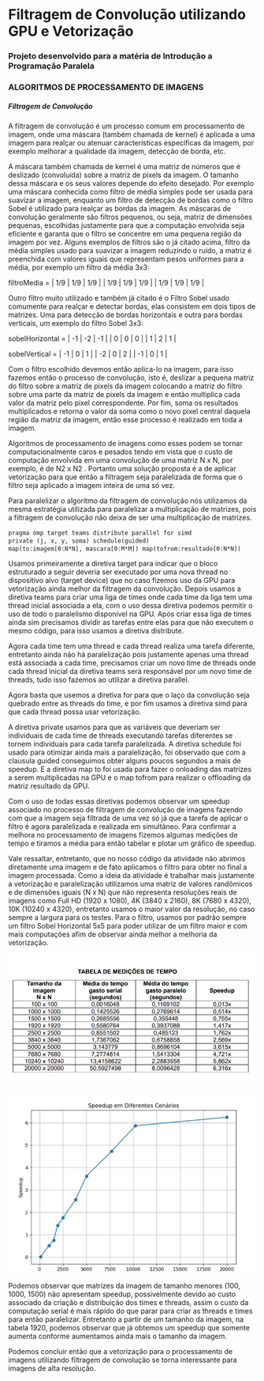 # Filtragem de Convolução utilizando GPU e Vetorização

### Projeto desenvolvido para a matéria de Introdução a Programação Paralela

### ALGORITMOS DE PROCESSAMENTO DE IMAGENS


##### Filtragem de Convolução

A filtragem de convolução é um processo comum em processamento de imagem, onde 
uma máscara (também chamada de kernel) é aplicada a uma imagem para realçar ou 
atenuar características específicas da imagem, por exemplo melhorar a qualidade da 
imagem, detecção de borda, etc.

A máscara também chamada de kernel é uma matriz de números que é deslizado 
(convoluída) sobre a matriz de pixels da imagem. O tamanho dessa máscara e os 
seus valores depende do efeito desejado. Por exemplo uma máscara conhecida como 
filtro de média simples pode ser usada para suavizar a imagem, enquanto um filtro de 
detecção de bordas como o filtro Sobel é utilizado para realçar as bordas da imagem.
As máscaras de convolução geralmente são filtros pequenos, ou seja, matriz de 
dimensões pequenas, escolhidas justamente para que a computação envolvida seja 
eficiente e garanta que o filtro se concentre em uma pequena região da imagem por 
vez. Alguns exemplos de filtros são o já citado acima, filtro da média simples usado 
para suavizar a imagem reduzindo o ruído, a matriz é preenchida com valores iguais 
que representam pesos uniformes para a média, por exemplo um filtro da média 3x3:

filtroMedia = | 1/9 | 1/9 | 1/9 | 
              | 1/9 | 1/9 | 1/9 |
              | 1/9 | 1/9 | 1/9 |

Outro filtro muito utilizado e também já citado é o Filtro Sobel usado comumente para 
realçar e detectar bordas, elas consistem em dois tipos de matrizes. Uma para detecção 
de bordas horizontais e outra para bordas verticais, um exemplo do filtro Sobel 3x3:

sobelHorizontal = | -1 | -2 | -1 | 
                  | 0 | 0 | 0 |
                  | 1 | 2 | 1 |

sobelVertical = | -1 | 0 | 1 | 
                | -2 | 0 | 2 |
                | -1 | 0 | 1 |

Com o filtro escolhido devemos então aplica-lo na imagem, para isso fazemos então o 
processo de convolução, isto é, deslizar a pequena matriz do filtro sobre a matriz de 
pixels da imagem colocando a matriz do filtro sobre uma parte da matriz de pixels da 
imagem e então multiplica cada valor da matriz pelo pixel correspondente. Por fim, 
soma os resultados multiplicados e retorna o valor da soma como o novo pixel central 
daquela região da matriz da imagem, então esse processo é realizado em toda a 
imagem.

Algoritmos de processamento de imagens como esses podem se tornar 
computacionalmente caros e pesados tendo em vista que o custo de computação 
envolvida em uma convolução de uma matriz N x N, por exemplo, é de N2 x N2
. 
Portanto uma solução proposta é a de aplicar vetorização para que então a filtragem 
seja paralelizada de forma que o filtro seja aplicado a imagem inteira de uma só vez.

Para paralelizar o algoritmo da filtragem de convolução nós utilizamos da mesma 
estratégia utilizada para paralelizar a multiplicação de matrizes, pois a filtragem de 
convolução não deixa de ser uma multiplicação de matrizes.

```
pragma omp target teams distribute parallel for simd 
private (j, x, y, soma) schedule(guided) 
map(to:imagem[0:N*N], mascara[0:M*M]) map(tofrom:resultado[0:N*N])
```

Usamos primeiramente a diretiva target para indicar que o bloco estruturado a seguir 
deveria ser executado por uma nova thread no dispositivo alvo (target device) que no 
caso fizemos uso da GPU para vetorização ainda melhor da filtragem da convolução.
Depois usamos a diretiva teams para criar uma liga de times onde cada time da liga tem 
uma thread inicial associada a ela, com o uso dessa diretiva podemos permitir o uso de 
todo o paralelismo disponível na GPU. Após criar essa liga de times ainda sim 
precisamos dividir as tarefas entre elas para que não executem o mesmo código, para 
isso usamos a diretiva distribute.

Agora cada time tem uma thread e cada thread realiza uma tarefa diferente, entretanto 
ainda não há paralelização pois justamente apenas uma thread está associada a cada 
time, precisamos criar um novo time de threads onde cada thread inicial da diretiva 
teams será responsável por um novo time de threads, tudo isso fazemos ao utilizar a 
diretiva parallel.

Agora basta que usemos a diretiva for para que o laço da convolução seja quebrado 
entre as threads do time, e por fim usamos a diretiva simd para que cada thread possa 
usar vetorização.

A diretiva private usamos para que as variáveis que deveriam ser individuais de cada 
time de threads executando tarefas diferentes se tornem individuais para cada tarefa 
paralelizada. A diretiva schedule foi usado para otimizar ainda mais a paralelização, foi 
observado que com a clausula guided conseguimos obter alguns poucos segundos a 
mais de speedup. E a diretiva map to foi usada para fazer o onloading das matrizes a 
serem multiplicadas na GPU e o map tofrom para realizar o offloading da matriz 
resultado da GPU.

Com o uso de todas essas diretivas podemos observar um speedup associado no 
processo de filtragem de convolução de imagens fazendo com que a imagem seja 
filtrada de uma vez só já que a tarefa de aplicar o filtro é agora paralelizada e realizada 
em simultâneo. Para confirmar a melhora no processamento de imagens fizemos 
algumas medições de tempo e tiramos a média para então tabelar e plotar um gráfico 
de speedup.

Vale ressaltar, entretanto, que no nosso código da atividade não abrimos diretamente 
uma imagem e de fato aplicamos o filtro para obter no final a imagem processada. Como 
a ideia da atividade é trabalhar mais justamente a vetorização e paralelização utilizamos 
uma matriz de valores randômicos e de dimensões iguais (N x N) que não representa
resoluções reais de imagens como Full HD (1920 x 1080), 4K (3840 x 2160), 8K (7680 
x 4320), 10K (10240 x 4320), entretanto usamos o maior valor da resolução, no caso 
sempre a largura para os testes. Para o filtro, usamos por padrão sempre um filtro Sobel 
Horizontal 5x5 para poder utilizar de um filtro maior e com mais computações afim de 
observar ainda melhor a melhoria da vetorização.

![tabela-medicao-tempo.png](/assets/tabela-medicao-tempo.png "Tabela de Medições de tempo")

![grafico-speedup.png](/assets/grafico-speedup.png "Gráfico de Speedup em Diferentes Cenários")

Podemos observar que matrizes da imagem de tamanho menores (100, 1000, 1500) 
não apresentam speedup, possivelmente devido ao custo associado da criação e 
distribuição dos times e threads, assim o custo da computação serial é mais rápido do 
que parar para criar as threads e times para então paralelizar. Entretanto a partir de um 
tamanho da imagem, na tabela 1920, podemos observar que já obtemos um speedup
que somente aumenta conforme aumentamos ainda mais o tamanho da imagem.

Podemos concluir então que a vetorização para o processamento de imagens utilizando 
filtragem de convolução se torna interessante para imagens de alta resolução.
